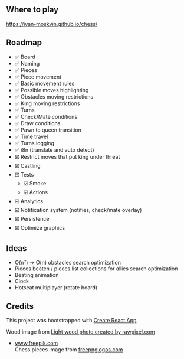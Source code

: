 ## Where to play

https://ivan-moskvin.github.io/chess/

## Roadmap

- ✅ Board
- ✅ Naming
- ✅ Pieces
- ✅ Piece movement
- ✅ Basic movement rules
- ✅ Possible moves highlighting
- ✅ Obstacles moving restrictions
- ✅ King moving restrictions
- ✅ Turns
- ✅ Check/Mate conditions
- ✅ Draw conditions
- ✅ Pawn to queen transition
- ✅ Time travel
- ✅ Turns logging
- ✅ i8n (translate and auto detect)
- ☑️ Restrict moves that put king under threat
- ☑️ Castling
- ☑️ Tests
    - ☑️ Smoke
    - ☑️ Actions
- ☑️ Analytics
- ☑️ Notification system (notifies, check/mate overlay)
- ☑️ Persistence
- ☑️ Optimize graphics

## Ideas

- O(n²) → O(n) obstacles search optimization
- Pieces beaten / pieces list collections for allies search optimization
- Beating animation
- Clock
- Hotseat multiplayer (rotate board)

## Credits

This project was bootstrapped with [Create React App](https://github.com/facebook/create-react-app).

Wood image from <a href="https://www.freepik.com/photos/light-wood">Light wood photo created by rawpixel.com

- www.freepik.com</a><br />
  Chess pieces image from <a href="https://www.freepnglogos.com/pics/chess">freepnglogos.com</a>

